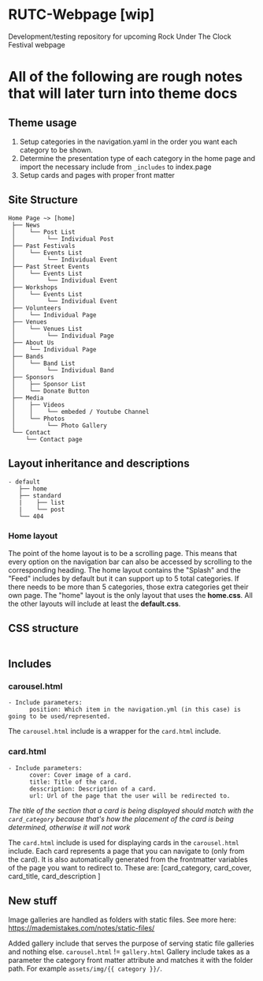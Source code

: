 # RUTC-Webpage [wip]
Development/testing repository for upcoming Rock Under The Clock Festival webpage

# All of the following are rough notes that will later turn into theme docs

## Theme usage
1. Setup categories in the navigation.yaml in the order you want each category to be shown.
2. Determine the presentation type of each category in the home page and import the necessary include from `_includes` to index.page
3. Setup cards and pages with proper front matter

## Site Structure
```
Home Page ~> [home]
 ├── News
 │    └── Post List
 │         └── Individual Post
 ├── Past Festivals
 │    └── Events List
 │         └── Individual Event
 ├── Past Street Events
 │    └── Events List
 │         └── Individual Event
 ├── Workshops
 │    └── Events List
 │         └── Individual Event
 ├── Volunteers
 │    └── Individual Page
 ├── Venues
 │    └── Venues List
 │         └── Individual Page
 ├── About Us
 │    └── Individual Page
 ├── Bands
 │    └── Band List
 │         └── Individual Band
 ├── Sponsors
 │    ├── Sponsor List
 │    └── Donate Button
 ├── Media
 │    ├── Videos
 │    │    └── embeded / Youtube Channel
 │    └── Photos
 │         └── Photo Gallery
 └── Contact
     └── Contact page
```

## Layout inheritance and descriptions
```
- default
   ├── home
   ├── standard
   |    ├── list
   |    └── post
   └── 404
```

### Home layout
The point of the home layout is to be a scrolling page. This means that every option on the navigation bar can also be accessed by scrolling to the corresponding heading. The home layout contains the "Splash" and the "Feed" includes by default but it can support up to 5 total categories. If there needs to be more than 5 categories, those extra categories get their own page. The "home" layout is the only layout that uses the **home.css**. All the other layouts will include at least the **default.css**.


## CSS structure
```
```

## Includes
### carousel.html
```
- Include parameters:
      position: Which item in the navigation.yml (in this case) is going to be used/represented.
```
The `carousel.html` include is a wrapper for the `card.html` include.

### card.html

```
- Include parameters:
      cover: Cover image of a card.
      title: Title of the card.
      desscription: Description of a card.
      url: Url of the page that the user will be redirected to.
```

*The title of the section that a card is being displayed should match with the `card_category` because that's
how the placement of the card is being determined, otherwise it will not work*

The `card.html` include is used for displaying cards in the `carousel.html` include. Each card represents a page that you can navigate to (only from the card). It is also automatically generated from the frontmatter variables of the page you want to redirect to. These are: [card_category, card_cover, card_title, card_description ]


## New stuff

Image galleries are handled as folders with static files. See more here: https://mademistakes.com/notes/static-files/

Added gallery include that serves the purpose of serving static file galleries and nothing else. `carousel.html` != `gallery.html`
Gallery include takes as a parameter the category front matter attribute and matches it with the folder path. For example `assets/img/{{ category }}/`.